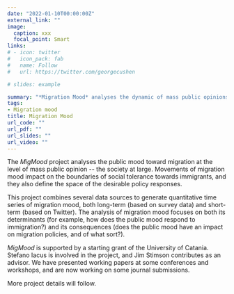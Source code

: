 ```yaml
---
date: "2022-01-10T00:00:00Z"
external_link: ""
image:
  caption: xxx
  focal_point: Smart
links:
# - icon: twitter
#   icon_pack: fab
#   name: Follow
#   url: https://twitter.com/georgecushen

# slides: example

summary: "*Migration Mood* analyses the dynamic of mass public opinions towards immigration, their determinants, and their impact on migration policy."
tags:
- Migration mood
title: Migration Mood
url_code: ""
url_pdf: ""
url_slides: ""
url_video: ""
---
```


The *MigMood* project analyses the public mood toward migration at the level of mass public opinion -- the society at large. Movements of migration mood impact on the boundaries of social tolerance towards immigrants, and they also define the space of the desirable policy responses.

This project combines several data sources to generate quantitative time series of migration mood, both long-term (based on survey data) and short-term (based on Twitter). The analysis of migration mood focuses on both its determinants (for example, how does the public mood respond to immigration?) and its consequences (does the public mood have an impact on migration policies, and of what sort?).

*MigMood* is supported by a starting grant of the University of Catania. Stefano Iacus is involved in the project, and Jim Stimson contributes as an advisor. We have presented working papers at some conferences and workshops, and are now working on some journal submissions.

More project details will follow.
